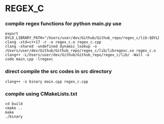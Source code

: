 # REGEX_C

### compile regex functions for python main.py use
```
export DYLD_LIBRARY_PATH="/Users/user/dev/Github/Github_repo/regex_c/lib:$DYLD_LIBRARY_PATH"
clang -std=c++17 -c -o regex_c.o regex_c.cpp 
clang -shared -undefined dynamic_lookup -o /Users/user/dev/Github/Github_repo/regex_c/lib/libregexc.so regex_c.o
clang++ -L/Users/user/dev/Github/Github_repo/regex_c/lib/ -Wall -o code main.cpp -lregexc
```

### direct compile the src codes in src directory
```
clang++ -o binary main.cpp regex_c.cpp 
```

### compile using CMakeLists.txt
```
cd build
cmake ..
make
./binary
```
